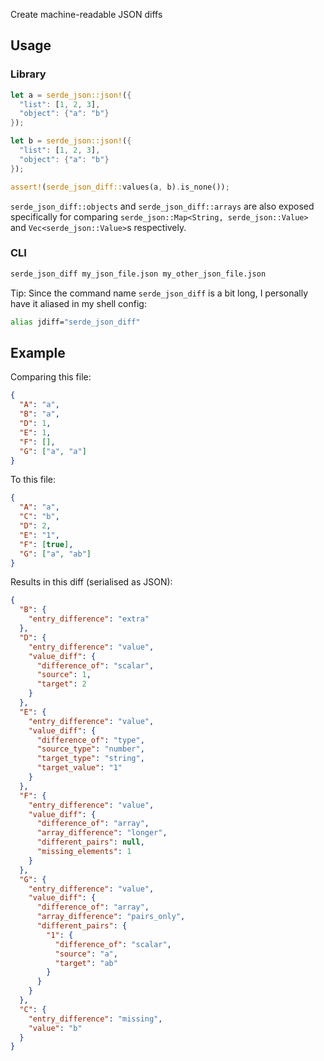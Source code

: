 Create machine-readable JSON diffs

## Usage

### Library

```rust
let a = serde_json::json!({
  "list": [1, 2, 3],
  "object": {"a": "b"}
});

let b = serde_json::json!({
  "list": [1, 2, 3],
  "object": {"a": "b"}
});

assert!(serde_json_diff::values(a, b).is_none());
```

`serde_json_diff::objects` and `serde_json_diff::arrays` are also exposed
specifically for comparing `serde_json::Map<String, serde_json::Value>`
and `Vec<serde_json::Value>`s respectively.

### CLI

```sh
serde_json_diff my_json_file.json my_other_json_file.json
```

Tip: Since the command name `serde_json_diff` is a bit long, I personally have it aliased in my shell config:
```sh
alias jdiff="serde_json_diff"
```

## Example

Comparing this file:
```json
{
  "A": "a",
  "B": "a",
  "D": 1,
  "E": 1,
  "F": [],
  "G": ["a", "a"]
}
```
To this file:
```json
{
  "A": "a",
  "C": "b",
  "D": 2,
  "E": "1",
  "F": [true],
  "G": ["a", "ab"]
}
```
Results in this diff (serialised as JSON):
```json
{
  "B": {
    "entry_difference": "extra"
  },
  "D": {
    "entry_difference": "value",
    "value_diff": {
      "difference_of": "scalar",
      "source": 1,
      "target": 2
    }
  },
  "E": {
    "entry_difference": "value",
    "value_diff": {
      "difference_of": "type",
      "source_type": "number",
      "target_type": "string",
      "target_value": "1"
    }
  },
  "F": {
    "entry_difference": "value",
    "value_diff": {
      "difference_of": "array",
      "array_difference": "longer",
      "different_pairs": null,
      "missing_elements": 1
    }
  },
  "G": {
    "entry_difference": "value",
    "value_diff": {
      "difference_of": "array",
      "array_difference": "pairs_only",
      "different_pairs": {
        "1": {
          "difference_of": "scalar",
          "source": "a",
          "target": "ab"
        }
      }
    }
  },
  "C": {
    "entry_difference": "missing",
    "value": "b"
  }
}
```
